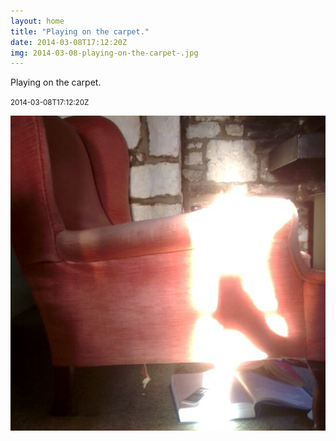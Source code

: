 ```yaml
---
layout: home
title: "Playing on the carpet."
date: 2014-03-08T17:12:20Z
img: 2014-03-08-playing-on-the-carpet-.jpg
---
```


Playing on the carpet.

<small>2014-03-08T17:12:20Z</small>

![Playing on the carpet.](2014-03-08-playing-on-the-carpet-.jpg)
